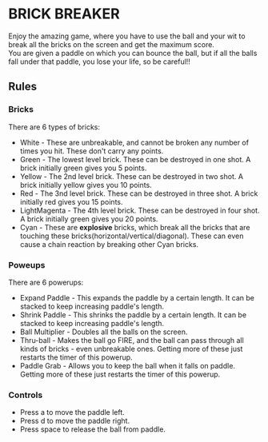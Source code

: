 # BRICK BREAKER
Enjoy the amazing game, where you have to use the ball and your wit to break all the bricks on the screen and get the maximum score.  
You are given a paddle on which you can bounce the ball, but if all the balls fall under that paddle, you lose your life, so be careful!!  
## Rules
### Bricks
There are 6 types of bricks:
* White - These are unbreakable, and cannot be broken any number of times you hit. These don't carry any points.
* Green - The lowest level brick. These can be destroyed in one shot. A brick initially green gives you 5 points.
* Yellow - The 2nd level brick. These can be destroyed in two shot. A brick initially yellow gives you 10 points.
* Red - The 3nd level brick. These can be destroyed in three shot. A brick initially red gives you 15 points.
* LightMagenta - The 4th level brick. These can be destroyed in four shot. A brick initially green gives you 20 points.
* Cyan - These are **explosive** bricks, which break all the bricks that are touching these bricks(horizontal/vertical/diagonal). These can even cause a chain reaction by breaking other Cyan bricks.
### Poweups
There are 6 powerups:
* Expand Paddle - This expands the paddle by a certain length. It can be stacked to keep increasing paddle's length.
* Shrink Paddle - This shrinks the paddle by a certain length. It can be stacked to keep increasing paddle's length.
* Ball Multiplier - Doubles all the balls on the screen.
* Thru-ball - Makes the ball go FIRE, and the ball can pass through all kinds of bricks - even unbreakable ones. Getting more of these just restarts the timer of this powerup.
* Paddle Grab - Allows you to keep the ball when it falls on paddle. Getting more of these just restarts the timer of this powerup.
### Controls
* Press a to move the paddle left.
* Press d to move the paddle right.
* Press space to release the ball from paddle.